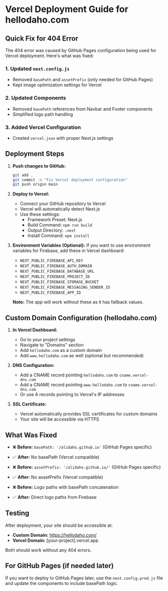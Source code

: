 # Vercel Deployment Guide for hellodaho.com

## Quick Fix for 404 Error

The 404 error was caused by GitHub Pages configuration being used for Vercel deployment. Here's what was fixed:

### 1. Updated `next.config.js`
- Removed `basePath` and `assetPrefix` (only needed for GitHub Pages)
- Kept image optimization settings for Vercel

### 2. Updated Components
- Removed `basePath` references from Navbar and Footer components
- Simplified logo path handling

### 3. Added Vercel Configuration
- Created `vercel.json` with proper Next.js settings

## Deployment Steps

1. **Push changes to GitHub:**
   ```bash
   git add .
   git commit -m "Fix Vercel deployment configuration"
   git push origin main
   ```

2. **Deploy to Vercel:**
   - Connect your GitHub repository to Vercel
   - Vercel will automatically detect Next.js
   - Use these settings:
     - Framework Preset: Next.js
     - Build Command: `npm run build`
     - Output Directory: `.next`
     - Install Command: `npm install`

3. **Environment Variables (Optional):**
   If you want to use environment variables for Firebase, add these in Vercel dashboard:
   - `NEXT_PUBLIC_FIREBASE_API_KEY`
   - `NEXT_PUBLIC_FIREBASE_AUTH_DOMAIN`
   - `NEXT_PUBLIC_FIREBASE_DATABASE_URL`
   - `NEXT_PUBLIC_FIREBASE_PROJECT_ID`
   - `NEXT_PUBLIC_FIREBASE_STORAGE_BUCKET`
   - `NEXT_PUBLIC_FIREBASE_MESSAGING_SENDER_ID`
   - `NEXT_PUBLIC_FIREBASE_APP_ID`

   **Note:** The app will work without these as it has fallback values.

## Custom Domain Configuration (hellodaho.com)

1. **In Vercel Dashboard:**
   - Go to your project settings
   - Navigate to "Domains" section
   - Add `hellodaho.com` as a custom domain
   - Add `www.hellodaho.com` as well (optional but recommended)

2. **DNS Configuration:**
   - Add a CNAME record pointing `hellodaho.com` to `cname.vercel-dns.com`
   - Add a CNAME record pointing `www.hellodaho.com` to `cname.vercel-dns.com`
   - Or use A records pointing to Vercel's IP addresses

3. **SSL Certificate:**
   - Vercel automatically provides SSL certificates for custom domains
   - Your site will be accessible via HTTPS

## What Was Fixed

- ❌ **Before:** `basePath: '/alidaho.github.io'` (GitHub Pages specific)
- ✅ **After:** No basePath (Vercel compatible)

- ❌ **Before:** `assetPrefix: '/alidaho.github.io/'` (GitHub Pages specific)  
- ✅ **After:** No assetPrefix (Vercel compatible)

- ❌ **Before:** Logo paths with basePath concatenation
- ✅ **After:** Direct logo paths from Firebase

## Testing

After deployment, your site should be accessible at:
- **Custom Domain:** https://hellodaho.com/
- **Vercel Domain:** [your-project].vercel.app

Both should work without any 404 errors.

## For GitHub Pages (if needed later)

If you want to deploy to GitHub Pages later, use the `next.config.prod.js` file and update the components to include basePath logic.
